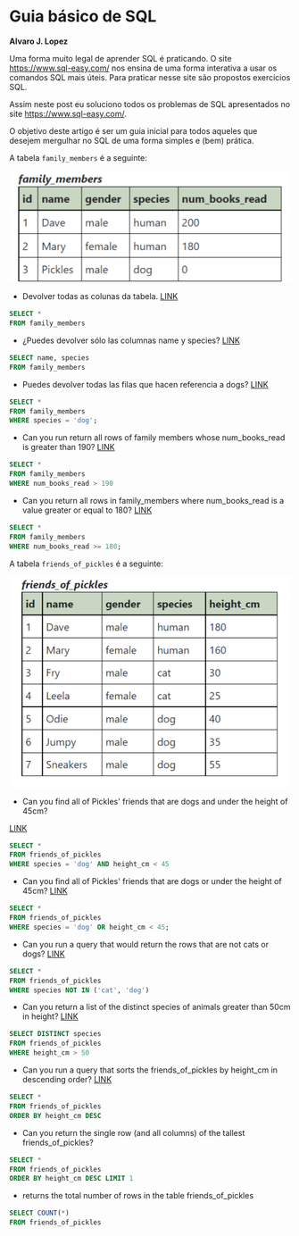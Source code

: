 
# Guia básico de SQL

**Alvaro J. Lopez**


Uma forma muito legal de aprender SQL é praticando. O site https://www.sql-easy.com/ nos ensina de uma forma interativa a usar os comandos SQL mais úteis. Para praticar nesse site são propostos exercícios SQL.

Assim neste post eu soluciono todos os problemas de SQL apresentados no site https://www.sql-easy.com/.

O objetivo deste artigo é ser um guia inicial para todos aqueles que desejem mergulhar no SQL de uma forma simples e (bem) prática. 


A tabela  ``` family_members ``` é a seguinte:


<img src="./imagenes/family_members.png">

* Devolver todas as colunas da tabela. [LINK](https://www.sql-easy.com/es/tutorial/#!select)

```sql
SELECT *
FROM family_members
```

* ¿Puedes devolver sólo las columnas name y species? [LINK](https://www.sql-easy.com/es/tutorial/#!select_columns)

```sql
SELECT name, species
FROM family_members
```

* Puedes devolver todas las filas que hacen referencia a dogs? 
[LINK](https://www.sql-easy.com/es/tutorial/#!where_equals)

```sql
SELECT * 
FROM family_members
WHERE species = 'dog';

```

* Can you run return all rows of family members whose num_books_read is greater than 190?
[LINK](https://www.sql-easy.com/es/tutorial/#!where_greater_than)

```sql
SELECT *
FROM family_members
WHERE num_books_read > 190
```

* Can you return all rows in family_members where num_books_read is a value greater or equal to 180?
[LINK](https://www.sql-easy.com/es/tutorial/#!where_greater_than_or_equal)

```sql
SELECT *
FROM family_members
WHERE num_books_read >= 180;
```

A tabela  ``` friends_of_pickles ``` é a seguinte:

<img src="./imagenes/friends_of_pickles.png">



* Can you find all of Pickles' friends that are dogs and under the height of 45cm?

[LINK](https://www.sql-easy.com/es/tutorial/#!and)

```sql
SELECT * 
FROM friends_of_pickles
WHERE species = 'dog' AND height_cm < 45
```

* Can you find all of Pickles' friends that are dogs or under the height of 45cm?
[LINK](https://www.sql-easy.com/es/tutorial/#!or)

```sql
SELECT * 
FROM friends_of_pickles
WHERE species = 'dog' OR height_cm < 45;
```

* Can you run a query that would return the rows that are not cats or dogs?
[LINK](https://www.sql-easy.com/es/tutorial/#!in)

```sql
SELECT * 
FROM friends_of_pickles
WHERE species NOT IN ('cat', 'dog')
```

* Can you return a list of the distinct species of animals greater than 50cm in height?
[LINK](https://www.sql-easy.com/es/tutorial/#!distinct)

```sql
SELECT DISTINCT species 
FROM friends_of_pickles
WHERE height_cm > 50
```

* Can you run a query that sorts the friends_of_pickles by height_cm in descending order?
[LINK](https://www.sql-easy.com/es/tutorial/#!order_by)


```sql
SELECT * 
FROM friends_of_pickles
ORDER BY height_cm DESC
```


* Can you return the single row (and all columns) of the tallest friends_of_pickles?


```sql
SELECT * 
FROM friends_of_pickles
ORDER BY height_cm DESC LIMIT 1
```


*  returns the total number of rows in the table friends_of_pickles
```sql
SELECT COUNT(*) 
FROM friends_of_pickles
```